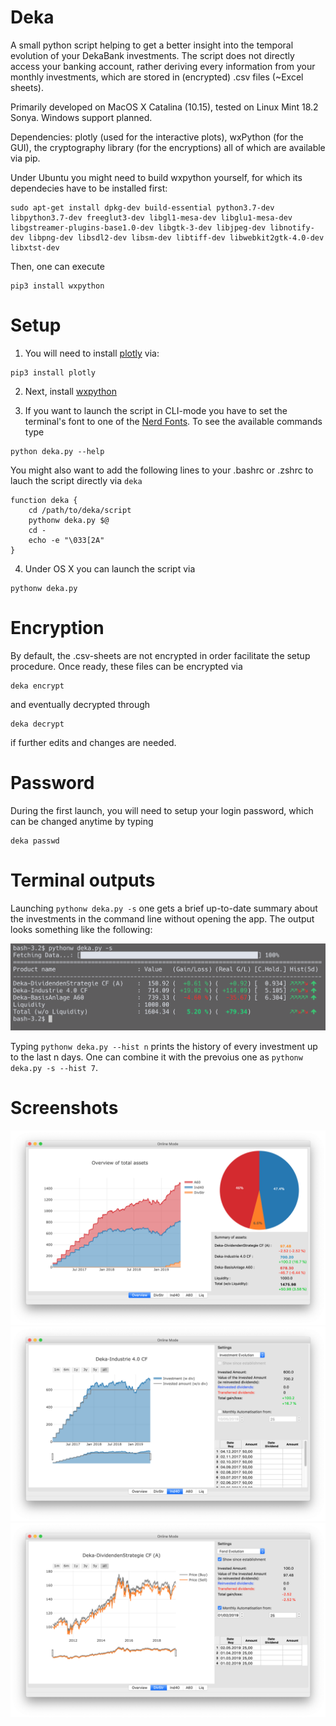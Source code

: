 # Deka
A small python script helping to get a better insight into the temporal evolution of your DekaBank investments.
The script does not directly access your banking account, rather deriving every information from your monthly investments, which are stored in (encrypted) .csv files (~Excel sheets).

Primarily developed on MacOS X Catalina (10.15), tested on Linux Mint 18.2 Sonya. Windows support planned.

Dependencies: plotly (used for the interactive plots), wxPython (for the GUI), the cryptography library (for the encryptions) all of which are available via pip.

Under Ubuntu you might need to build wxpython yourself, for which its dependecies have to be installed first:
```
sudo apt-get install dpkg-dev build-essential python3.7-dev libpython3.7-dev freeglut3-dev libgl1-mesa-dev libglu1-mesa-dev libgstreamer-plugins-base1.0-dev libgtk-3-dev libjpeg-dev libnotify-dev libpng-dev libsdl2-dev libsm-dev libtiff-dev libwebkit2gtk-4.0-dev libxtst-dev
```
Then, one can execute
```
pip3 install wxpython
```



# Setup
1. You will need to install [plotly](https://plot.ly/python/getting-started/) via:
```
pip3 install plotly
```
2. Next, install [wxpython](https://wiki.wxpython.org/How%20to%20install%20wxPython)

3. If you want to launch the script in CLI-mode you have to set the terminal's font to one of the [Nerd Fonts](https://nerdfonts.com). To see the available commands type
```
python deka.py --help
```
You might also want to add the following lines to your .bashrc or .zshrc to lauch the script directly via ```deka```
```
function deka {
	cd /path/to/deka/script
	pythonw deka.py $@
	cd -
	echo -e "\033[2A"
}
```

4. Under OS X you can launch the script via
```
pythonw deka.py
```

# Encryption
By default, the .csv-sheets are not encrypted in order facilitate the setup procedure. Once ready, these files can be encrypted via
```
deka encrypt
```
and eventually decrypted through
```
deka decrypt
```
if further edits and changes are needed.

# Password
During the first launch, you will need to setup your login password, which can be changed anytime by typing
```
deka passwd
```

# Terminal outputs
Launching ```pythonw deka.py -s``` one gets a brief up-to-date summary about the investments in the command line without opening the app. The output looks something like the following:

![Alt text](/screenshots/deka_s.png?raw=true "")

Typing ```pythonw deka.py --hist n``` prints the history of every investment up to the last n days. One can combine it with the prevoius one as ```pythonw deka.py -s --hist 7```.

# Screenshots

![Alt text](/screenshots/s1.png?raw=true "")
![Alt text](/screenshots/s2.png?raw=true "")
![Alt text](/screenshots/s3.png?raw=true "")

